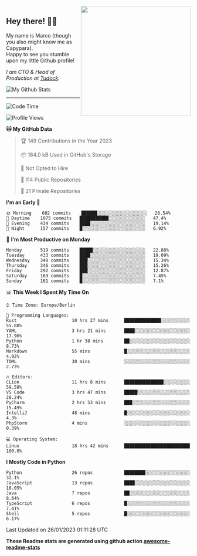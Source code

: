 <img src="https://capypara.de/para_logo.png?a=13" align="right" width="300">

## Hey there! 👋🙃
My name is Marco (though you also might know me as Capypara).  
Happy to see you stumble upon my little Github profile!

*I am CTO & Head of Production at <a href="http://tudock.de">Tudock</a>.*


![My Github Stats](https://github-readme-stats.vercel.app/api?username=theCapypara&show_icons=true&title_color=8ea106&text_color=ffffff&icon_color=8ea106&bg_color=2F343F&hide_border=1)

---
<!--START_SECTION:waka-->
![Code Time](http://img.shields.io/badge/Code%20Time-2%2C078%20hrs%2033%20mins-blue)

![Profile Views](http://img.shields.io/badge/Profile%20Views-1-blue)

**🐱 My GitHub Data** 

> 🏆 149 Contributions in the Year 2023
 > 
> 📦 184.0 kB Used in GitHub's Storage 
 > 
> 🚫 Not Opted to Hire
 > 
> 📜 114 Public Repositories 
 > 
> 🔑 21 Private Repositories  
 > 
**I'm an Early 🐤** 

```text
🌞 Morning    602 commits    ██████░░░░░░░░░░░░░░░░░░░   26.54% 
🌆 Daytime    1075 commits   ███████████░░░░░░░░░░░░░░   47.4% 
🌃 Evening    434 commits    ████░░░░░░░░░░░░░░░░░░░░░   19.14% 
🌙 Night      157 commits    █░░░░░░░░░░░░░░░░░░░░░░░░   6.92%

```
📅 **I'm Most Productive on Monday** 

```text
Monday       519 commits    █████░░░░░░░░░░░░░░░░░░░░   22.88% 
Tuesday      433 commits    ████░░░░░░░░░░░░░░░░░░░░░   19.09% 
Wednesday    348 commits    ███░░░░░░░░░░░░░░░░░░░░░░   15.34% 
Thursday     346 commits    ███░░░░░░░░░░░░░░░░░░░░░░   15.26% 
Friday       292 commits    ███░░░░░░░░░░░░░░░░░░░░░░   12.87% 
Saturday     169 commits    █░░░░░░░░░░░░░░░░░░░░░░░░   7.45% 
Sunday       161 commits    █░░░░░░░░░░░░░░░░░░░░░░░░   7.1%

```


📊 **This Week I Spent My Time On** 

```text
⌚︎ Time Zone: Europe/Berlin

💬 Programming Languages: 
Rust                     10 hrs 27 mins      ██████████████░░░░░░░░░░░   55.88% 
YAML                     3 hrs 21 mins       ████░░░░░░░░░░░░░░░░░░░░░   17.96% 
Python                   1 hr 38 mins        ██░░░░░░░░░░░░░░░░░░░░░░░   8.73% 
Markdown                 55 mins             █░░░░░░░░░░░░░░░░░░░░░░░░   4.92% 
TOML                     30 mins             ░░░░░░░░░░░░░░░░░░░░░░░░░   2.73%

🔥 Editors: 
CLion                    11 hrs 8 mins       ███████████████░░░░░░░░░░   59.58% 
VS Code                  3 hrs 47 mins       █████░░░░░░░░░░░░░░░░░░░░   20.24% 
PyCharm                  2 hrs 53 mins       ███░░░░░░░░░░░░░░░░░░░░░░   15.49% 
IntelliJ                 48 mins             █░░░░░░░░░░░░░░░░░░░░░░░░   4.3% 
PhpStorm                 4 mins              ░░░░░░░░░░░░░░░░░░░░░░░░░   0.39%

💻 Operating System: 
Linux                    18 hrs 42 mins      █████████████████████████   100.0%

```

**I Mostly Code in Python** 

```text
Python                   26 repos            ████████░░░░░░░░░░░░░░░░░   32.1% 
JavaScript               13 repos            ████░░░░░░░░░░░░░░░░░░░░░   16.05% 
Java                     7 repos             ██░░░░░░░░░░░░░░░░░░░░░░░   8.64% 
TypeScript               6 repos             █░░░░░░░░░░░░░░░░░░░░░░░░   7.41% 
Shell                    5 repos             █░░░░░░░░░░░░░░░░░░░░░░░░   6.17%

```



 Last Updated on 26/01/2023 01:11:28 UTC
<!--END_SECTION:waka-->

**These Readme stats are generated using github action [awesome-readme-stats](https://github.com/anmol098/waka-readme-stats)**
